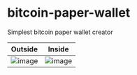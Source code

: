# bitcoin-paper-wallet

Simplest bitcoin paper wallet creator

Outside             |  Inside
:-------------------------:|:-------------------------:
![image](https://user-images.githubusercontent.com/675812/33431155-8eaed474-d5d3-11e7-875e-934a0f0ae3fa.png)  |  ![image](https://user-images.githubusercontent.com/675812/33431181-9ca80cda-d5d3-11e7-90db-0b8ae64de7be.png)



